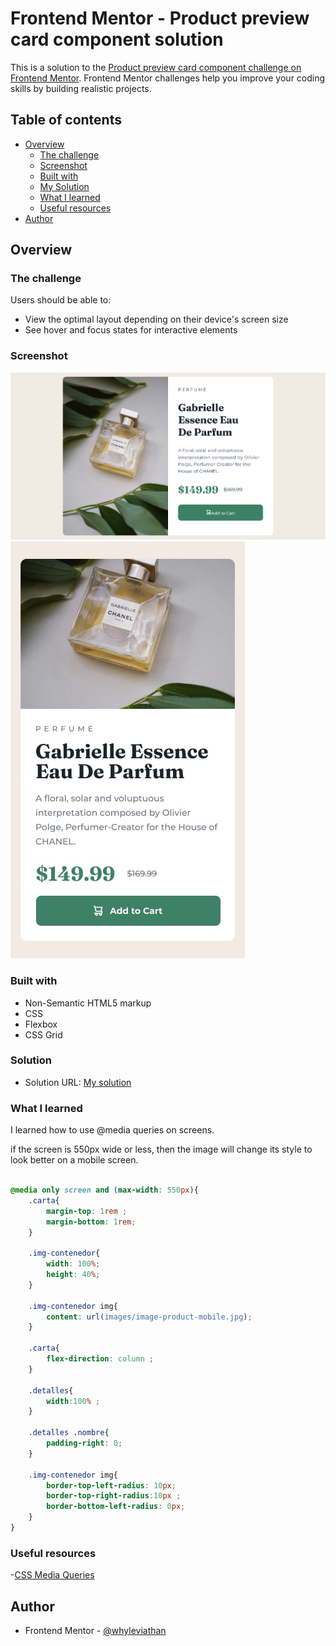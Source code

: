 # Frontend Mentor - Product preview card component solution

This is a solution to the [Product preview card component challenge on Frontend Mentor](https://www.frontendmentor.io/challenges/product-preview-card-component-GO7UmttRfa). Frontend Mentor challenges help you improve your coding skills by building realistic projects. 

## Table of contents

- [Overview](#overview)
  - [The challenge](#the-challenge)
  - [Screenshot](#screenshot)
  - [Built with](#built-with)
  - [My Solution](#solution)
  - [What I learned](#what-i-learned)
  - [Useful resources](#useful-resources)
- [Author](#author)


## Overview

### The challenge

Users should be able to:

- View the optimal layout depending on their device's screen size
- See hover and focus states for interactive elements

### Screenshot

![](screenshot-desktop.png)
![](screenshot-mobile.jpg)

### Built with

- Non-Semantic HTML5 markup
- CSS 
- Flexbox
- CSS Grid


### Solution

- Solution URL: [My solution](https://www.frontendmentor.io/solutions/product-card-preview-8efKKQi5Sn)


### What I learned

I learned how to use @media queries on screens.

if the screen is 550px wide or less,
then the image will change its style to look better on a mobile screen.

```css

@media only screen and (max-width: 550px){
    .carta{
        margin-top: 1rem ;
        margin-bottom: 1rem;
    }

    .img-contenedor{
        width: 100%;
        height: 40%;
    }

    .img-contenedor img{
        content: url(images/image-product-mobile.jpg);
    }
    
    .carta{
        flex-direction: column ;
    }

    .detalles{
        width:100% ;
    }

    .detalles .nombre{
        padding-right: 0;
    }

    .img-contenedor img{
        border-top-left-radius: 10px;
        border-top-right-radius:10px ;
        border-bottom-left-radius: 0px;
    }
}
```
### Useful resources
-[CSS Media Queries](https://www.w3schools.com/css/css3_mediaqueries_ex.asp)

## Author

- Frontend Mentor - [@whyleviathan](https://www.frontendmentor.io/profile/whyleviathan)



